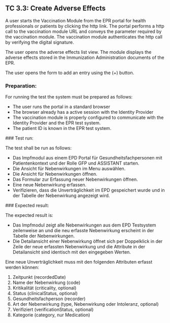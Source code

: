 ## TC 3.3: Create Adverse Effects

A user starts the Vaccination Module from the EPR portal for health professionals or patients by clicking the http link. The portal performs a http call to the vaccination module URL and conveys the parameter required by the vaccination module. The vaccination module authenticates the http call by verifying the digital signature.

The user opens the adverse effects list view. The module displays the adverse effects stored in the Immunization Administration documents of the EPR.

The user opens the form to add an entry using the (+) button.

### Preparation:

For running the test the system must be prepared as follows:
- The user runs the portal in a standard browser
- The browser already has a active session with the Identity Provider
- The vaccination module is properly configured to communicate with the Identity Provider and the EPR test system.
- The patient ID is known in the EPR test system.


### Test run:

The test shall be run as follows:
- Das Impfmodul aus einem EPD Portal für Gesundheitsfachpersonen mit Patientenkontext und der Rolle GFP und ASSISTANT starten.
- Die Ansicht für Nebenwirkungen im Menu auswählen.
- Die Ansicht für Nebenwirkungen öffnen.
- Das Formular zur Erfassung neuer Nebenwirkungen öffnen.
- Eine neue Nebenwirkung erfassen.  
- Verifizieren, dass die Unverträglichkeit im EPD gespeichert wurde und in der Tabelle der Nebenwirkung angezeigt wird.


### Expected result:

The expected result is:
- Das Impfmodul zeigt alle Nebenwirkungen aus dem EPD Testsystem zeilenweise an und die neu erfasste Nebenwirkung erscheint in der Tabelle der Nebenwirkungen.
- Die Detailansicht einer Nebenwirkung öffnet sich per Doppelklick in der Zeile der neue erfassten Nebenwirkung und die Attribute in der Detailansicht sind identisch mit den eingegeben Werten.

Eine neue Unverträglichkeit muss mit den folgenden Attributen erfasst werden können:  
1.	Zeitpunkt (recordedDate)
2.	Name der Nebenwirkung (code)
3.	Kritikalität (criticality, optional)
4.	Status (clinicalStatus, optional)
5.	Gesundheitsfachperson (recorder)
6.	Art der Nebenwirkung (type, Nebenwirkung oder Intoleranz, optional)
7.	Verifiziert (verificationStatus, optional)
8.	Kategorie (category, nur Medication)
